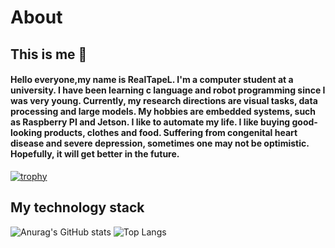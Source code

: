 # About
## This is me 💁

#### Hello everyone,my name is RealTapeL. I'm a computer student at a university. I have been learning c language and robot programming since I was very young. Currently, my research directions are visual tasks, data processing and large models. My hobbies are embedded systems, such as Raspberry PI and Jetson. I like to automate my life. I like buying good-looking products, clothes and food. Suffering from congenital heart disease and severe depression, sometimes one may not be optimistic. Hopefully, it will get better in the future.
[![trophy](https://github-profile-trophy.vercel.app/?username=RealTapeL&theme=onedark)](https://github.com/ryo-ma/github-profile-trophy)
## My technology stack
![Anurag's GitHub stats](https://github-readme-stats.vercel.app/api?username=RealTapeL&show_icons=true&theme=transparent)
![Top Langs](https://github-readme-stats.vercel.app/api/top-langs/?username=RealTapeL&layout=compact)


